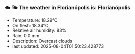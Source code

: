 ### ☁️ 🌤️  The weather in Florianópolis is: Florianópolis

- Temperature: 18.29°C
- On flesh: 18.34°C
- Relative air humidity: 83%
- Rain: 0.0 mm
- Description: Overcast clouds
- last updated: 2025-08-04T01:50:23.428773
